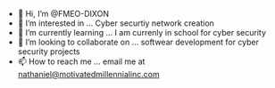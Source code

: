 - 👋 Hi, I’m @FMEO-DIXON
- 👀 I’m interested in ... Cyber securtiy network creation
- 🌱 I’m currently learning ... I am currenly in school for cyber security 
- 💞️ I’m looking to collaborate on ... softwear development for cyber security projects 
- 📫 How to reach me ... email me at nathaniel@motivatedmillennialinc.com


<!---
FMEO-DIXON/FMEO-DIXON is a ✨ special ✨ repository because its `README.md` (this file) appears on your GitHub profile.
You can click the Preview link to take a look at your changes.
--->
